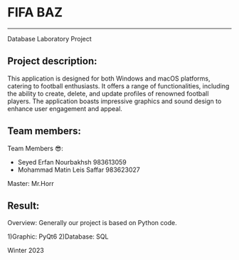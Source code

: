 # FIFA BAZ
***
Database Laboratory Project

## Project description:

This application is designed for both Windows and macOS platforms, catering to football enthusiasts. It offers a range of functionalities, including the ability to create, delete, and update profiles of renowned football players. The application boasts impressive graphics and sound design to enhance user engagement and appeal.

## Team members:

Team Members 😎:
* Seyed Erfan Nourbakhsh 983613059
* Mohammad Matin Leis Saffar 983623027

Master: Mr.Horr

## Result:

Overview: Generally our project is based on Python code.

1)Graphic: PyQt6
2)Database: SQL


Winter 2023
